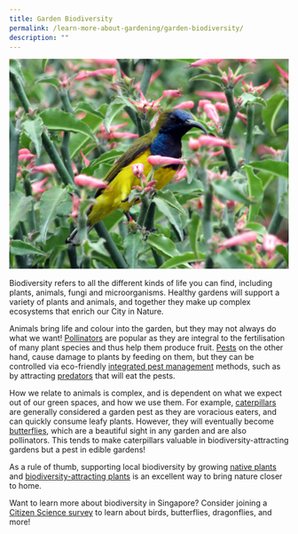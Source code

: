 ```yaml
---
title: Garden Biodiversity
permalink: /learn-more-about-gardening/garden-biodiversity/
description: ""
---
```

<img title="A male Olive-backed sunbird feeding on nectar from Devil's Backbone flowers. Photo by Victoria Lim." src="/images/Biodiversity/OliveBackedSunbird_VictoriaLim.jpg">
<p>Biodiversity refers to all the different kinds of life you can find, including plants, animals, fungi and microorganisms. Healthy gardens will support a variety of plants and animals, and together they make up complex ecosystems that enrich our City in Nature.</p>
<p>Animals bring life and colour into the garden, but they may not always do what we want! <a href="/page-index/biodiversity/pollinators/">Pollinators</a> are popular as they are integral to the fertilisation of many plant species and thus help them produce fruit. <a href="/page-index/pests/pests/">Pests</a> on the other hand, cause damage to plants by feeding on them, but they can be controlled via eco-friendly <a href="/page-index/horticulture-techniques/ipm/">integrated pest management</a> methods, such as by attracting <a href="/page-index/biodiversity/predators/">predators</a> that will eat the pests.  </p>
<p>How we relate to animals is complex, and is dependent on what we expect out of our green spaces, and how we use them. For example, <a href="/page-index/pests/caterpillars/">caterpillars</a> are generally considered a garden pest as they are voracious eaters, and can quickly consume leafy plants. However, they will eventually become <a href="/page-index/biodiversity/pollinators/">butterflies</a>, which are a beautiful sight in any garden and are also pollinators. This tends to make caterpillars valuable in biodiversity-attracting gardens but a pest in edible gardens! </p>
<p>As a rule of thumb, supporting local biodiversity by growing <a href="/page-index/glossary/native-plants/">native plants</a> and <a href="/page-index/glossary/biodiversity-attracting-plants/">biodiversity-attracting plants</a> is an excellent way to bring nature closer to home. </p>
<p>Want to learn more about biodiversity in Singapore? Consider joining a <a href="https://www.nparks.gov.sg/biodiversity/community-in-nature-initiative/citizen-science-programmes">Citizen Science survey</a> to learn about birds, butterflies, dragonflies, and more!</p> 